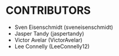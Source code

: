 CONTRIBUTORS
============

 - Sven Eisenschmidt (sveneisenschmidt)
 - Jasper Tandy (jaspertandy)
 - Victor Avelar (VictorAvelar)
 - Lee Connelly (LeeConnelly12)
